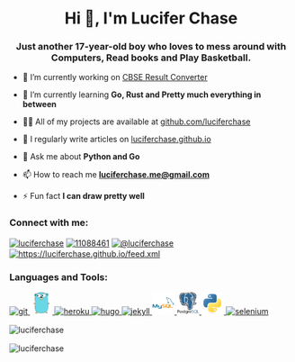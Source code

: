 <h1 align="center">Hi 👋, I'm Lucifer Chase</h1>
<h3 align="center">Just another 17-year-old boy who loves to mess around with Computers, Read books and Play Basketball.</h3>

- 🔭 I’m currently working on [CBSE Result Converter](https://github.com/luciferchase/cbse-result-converter)

- 🌱 I’m currently learning **Go, Rust and Pretty much everything in between**

- 👨‍💻 All of my projects are available at [github.com/luciferchase](https://github.com/luciferchase)

- 📝 I regularly write articles on [luciferchase.github.io](https://luciferchase.github.io)

- 💬 Ask me about **Python and Go**

- 📫 How to reach me **luciferchase.me@gmail.com**

- ⚡ Fun fact **I can draw pretty well**

<h3 align="left">Connect with me:</h3>
<p align="left">
<a href="https://dev.to/luciferchase" target="blank"><img align="center" src="https://cdn.jsdelivr.net/npm/simple-icons@3.0.1/icons/dev-dot-to.svg" alt="luciferchase" height="30" width="40" /></a>
<a href="https://stackoverflow.com/users/11088461" target="blank"><img align="center" src="https://raw.githubusercontent.com/rahuldkjain/github-profile-readme-generator/master/src/images/icons/Social/stack-overflow.svg" alt="11088461" height="30" width="40" /></a>
<a href="https://medium.com/@luciferchase" target="blank"><img align="center" src="https://raw.githubusercontent.com/rahuldkjain/github-profile-readme-generator/master/src/images/icons/Social/medium.svg" alt="@luciferchase" height="30" width="40" /></a>
<a href="/https://luciferchase.github.io/feed.xml" target="blank"><img align="center" src="https://raw.githubusercontent.com/rahuldkjain/github-profile-readme-generator/master/src/images/icons/Social/rss.svg" alt="https://luciferchase.github.io/feed.xml" height="30" width="40" /></a>
</p>

<h3 align="left">Languages and Tools:</h3>
<p align="left"> <a href="https://git-scm.com/" target="_blank"> <img src="https://www.vectorlogo.zone/logos/git-scm/git-scm-icon.svg" alt="git" width="40" height="40"/> </a> <a href="https://golang.org" target="_blank"> <img src="https://raw.githubusercontent.com/devicons/devicon/master/icons/go/go-original.svg" alt="go" width="40" height="40"/> </a> <a href="https://heroku.com" target="_blank"> <img src="https://www.vectorlogo.zone/logos/heroku/heroku-icon.svg" alt="heroku" width="40" height="40"/> </a> <a href="https://gohugo.io/" target="_blank"> <img src="https://api.iconify.design/logos-hugo.svg" alt="hugo" width="40" height="40"/> </a> <a href="https://jekyllrb.com/" target="_blank"> <img src="https://www.vectorlogo.zone/logos/jekyllrb/jekyllrb-icon.svg" alt="jekyll" width="40" height="40"/> </a> <a href="https://www.mysql.com/" target="_blank"> <img src="https://raw.githubusercontent.com/devicons/devicon/master/icons/mysql/mysql-original-wordmark.svg" alt="mysql" width="40" height="40"/> </a> <a href="https://www.postgresql.org" target="_blank"> <img src="https://raw.githubusercontent.com/devicons/devicon/master/icons/postgresql/postgresql-original-wordmark.svg" alt="postgresql" width="40" height="40"/> </a> <a href="https://www.python.org" target="_blank"> <img src="https://raw.githubusercontent.com/devicons/devicon/master/icons/python/python-original.svg" alt="python" width="40" height="40"/> </a> <a href="https://www.selenium.dev" target="_blank"> <img src="https://raw.githubusercontent.com/detain/svg-logos/780f25886640cef088af994181646db2f6b1a3f8/svg/selenium-logo.svg" alt="selenium" width="40" height="40"/> </a> </p>

<p><img align="center" src="https://github-readme-stats.vercel.app/api/top-langs?username=luciferchase&show_icons=true&theme=dracula&locale=en&layout=compact" alt="luciferchase" /></p>

<p><img align="center" src="https://github-readme-stats.vercel.app/api?username=luciferchase&show_icons=true&theme=dracula&locale=en" alt="luciferchase" /></p>

